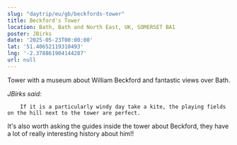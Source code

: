 ```yaml
---
slug: "daytrip/eu/gb/beckfords-tower"
title: Beckford's Tower
location: Bath, Bath and North East, UK, SOMERSET BA1
poster: JBirks
date: '2025-05-23T00:00:00'
lat: '51.40652119310493'
lng: '-2.378861904144287'
url: null
---
```


Tower with a museum about William Beckford and fantastic views over Bath.

<em>JBirks said:</em>

        If it is a particularly windy day take a kite, the playing fields on the hill next to the tower are perfect. 

It's also worth asking the guides inside the tower about Beckford, they have a lot of really interesting history about him!!
